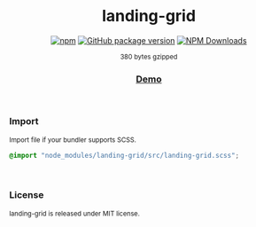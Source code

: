 <div align="center">

<br>

<h1>landing-grid</h1>

[![npm](https://img.shields.io/npm/v/landing-grid.svg?colorB=brightgreen)](https://www.npmjs.com/package/landing-grid)
[![GitHub package version](https://img.shields.io/github/package-json/v/ux-ui-pro/landing-grid.svg)](https://github.com/ux-ui-pro/landing-grid)
[![NPM Downloads](https://img.shields.io/npm/dm/landing-grid.svg?style=flat)](https://www.npmjs.org/package/landing-grid)

<sup>380 bytes gzipped</sup>
<h3><a href="https://ux-ui-pro.github.io/landing-grid/dist/">Demo</a></h3>

</div>
<br>

### Import
<sup>Import file if your bundler supports SCSS.</sup>
```SCSS
@import "node_modules/landing-grid/src/landing-grid.scss";
```

<br>

### License
<sup>landing-grid is released under MIT license.</sup>